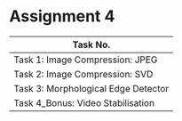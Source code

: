# Assignment 4

| Task No. |
| ----------- |
| Task 1: Image Compression: JPEG |
| Task 2: Image Compression: SVD |
| Task 3: Morphological Edge Detector |
| Task 4_Bonus: Video Stabilisation |
